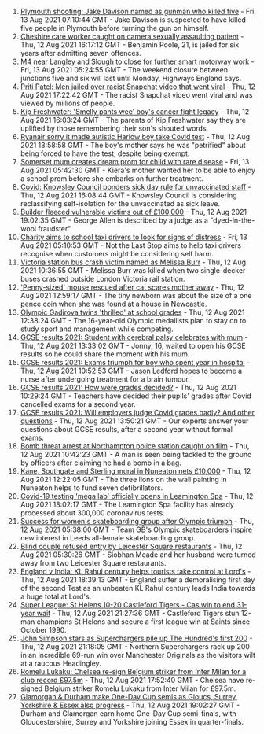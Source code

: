 1. [Plymouth shooting: Jake Davison named as gunman who killed five](https://www.bbc.co.uk/news/uk-england-devon-58197414) - Fri, 13 Aug 2021 07:10:44 GMT - Jake Davison is suspected to have killed five people in Plymouth before turning the gun on himself.
2. [Cheshire care worker caught on camera sexually assaulting patient](https://www.bbc.co.uk/news/uk-england-stoke-staffordshire-58188294) - Thu, 12 Aug 2021 16:17:12 GMT - Benjamin Poole, 21, is jailed for six years after admitting seven offences.
3. [M4 near Langley and Slough to close for further smart motorway work](https://www.bbc.co.uk/news/uk-england-berkshire-58191772) - Fri, 13 Aug 2021 05:24:55 GMT - The weekend closure between junctions five and six will last until Monday, Highways England says.
4. [Priti Patel: Men jailed over racist Snapchat video that went viral](https://www.bbc.co.uk/news/uk-england-nottinghamshire-58188886) - Thu, 12 Aug 2021 17:22:42 GMT - The racist Snapchat video went viral and was viewed by millions of people.
5. [Kip Freshwater: 'Smelly pants wee' boy's cancer fight legacy](https://www.bbc.co.uk/news/uk-england-birmingham-58190713) - Thu, 12 Aug 2021 16:03:24 GMT - The parents of Kip Freshwater say they are uplifted by those remembering their son's shouted words.
6. [Ryanair sorry it made autistic Harlow boy take Covid test](https://www.bbc.co.uk/news/uk-england-essex-58184608) - Thu, 12 Aug 2021 13:58:58 GMT - The boy's mother says he was "petrified" about being forced to have the test, despite being exempt.
7. [Somerset mum creates dream prom for child with rare disease](https://www.bbc.co.uk/news/uk-england-bristol-58181717) - Fri, 13 Aug 2021 05:42:30 GMT - Kiera's mother wanted her to be able to enjoy a school prom before she embarks on further treatment.
8. [Covid: Knowsley Council ponders sick day rule for unvaccinated staff](https://www.bbc.co.uk/news/uk-england-merseyside-58190763) - Thu, 12 Aug 2021 16:08:44 GMT - Knowsley Council is considering reclassifying self-isolation for the unvaccinated as sick leave.
9. [Builder fleeced vulnerable victims out of £100,000](https://www.bbc.co.uk/news/uk-england-york-north-yorkshire-58189584) - Thu, 12 Aug 2021 19:02:35 GMT - George Allen is described by a judge as a "dyed-in-the-wool fraudster"
10. [Charity aims to school taxi drivers to look for signs of distress](https://www.bbc.co.uk/news/uk-england-bristol-58187049) - Fri, 13 Aug 2021 05:10:53 GMT - Not the Last Stop aims to help taxi drivers recognise when customers might be considering self harm.
11. [Victoria station bus crash victim named as Melissa Burr](https://www.bbc.co.uk/news/uk-england-london-58187859) - Thu, 12 Aug 2021 10:36:55 GMT - Melissa Burr was killed when two single-decker buses crashed outside London Victoria rail station.
12. ['Penny-sized' mouse rescued after cat scares mother away](https://www.bbc.co.uk/news/uk-england-tyne-58186659) - Thu, 12 Aug 2021 12:59:17 GMT - The tiny newborn was about the size of a one pence coin when she was found at a house in Newcastle.
13. [Olympic Gadirova twins 'thrilled' at school grades](https://www.bbc.co.uk/news/uk-england-beds-bucks-herts-58187027) - Thu, 12 Aug 2021 12:38:24 GMT - The 16-year-old Olympic medallists plan to stay on to study sport and management while competing.
14. [GCSE results 2021: Student with cerebral palsy celebrates with mum](https://www.bbc.co.uk/news/uk-england-nottinghamshire-58190943) - Thu, 12 Aug 2021 13:33:02 GMT - Jonny, 16, waited to open his GCSE results so he could share the moment with his mum.
15. [GCSE results 2021: Exams triumph for boy who spent year in hospital](https://www.bbc.co.uk/news/uk-england-derbyshire-58166542) - Thu, 12 Aug 2021 10:52:53 GMT - Jason Ledford hopes to become a nurse after undergoing treatment for a brain tumour.
16. [GCSE results 2021: How were grades decided?](https://www.bbc.co.uk/news/education-53682466) - Thu, 12 Aug 2021 10:29:24 GMT - Teachers have decided their pupils' grades after Covid cancelled exams for a second year.
17. [GCSE results 2021: Will employers judge Covid grades badly? And other questions](https://www.bbc.co.uk/news/education-58149810) - Thu, 12 Aug 2021 13:50:21 GMT - Our experts answer your questions about GCSE results, after a second year without formal exams.
18. [Bomb threat arrest at Northampton police station caught on film](https://www.bbc.co.uk/news/uk-england-northamptonshire-58187469) - Thu, 12 Aug 2021 10:42:23 GMT - A man is seen being tackled to the ground by officers after claiming he had a bomb in a bag.
19. [Kane, Southgate and Sterling mural in Nuneaton nets £10,000](https://www.bbc.co.uk/news/uk-england-coventry-warwickshire-58188675) - Thu, 12 Aug 2021 12:22:05 GMT - The three lions on the wall painting in Nuneaton helps to fund seven defibrillators.
20. [Covid-19 testing 'mega lab' officially opens in Leamington Spa](https://www.bbc.co.uk/news/uk-england-coventry-warwickshire-58194409) - Thu, 12 Aug 2021 18:02:17 GMT - The Leamington Spa facility has already processed about 300,000 coronavirus tests.
21. [Success for women's skateboarding group after Olympic triumph](https://www.bbc.co.uk/news/uk-england-leeds-58178634) - Thu, 12 Aug 2021 05:38:00 GMT - Team GB's Olympic skateboarders inspire new interest in Leeds all-female skateboarding group.
22. [Blind couple refused entry by Leicester Square restaurants](https://www.bbc.co.uk/news/uk-england-london-58176720) - Thu, 12 Aug 2021 05:30:26 GMT - Siobhan Meade and her husband were turned away from two Leicester Square restaurants.
23. [England v India: KL Rahul century helps tourists take control at Lord's](https://www.bbc.co.uk/sport/cricket/58194600) - Thu, 12 Aug 2021 18:39:13 GMT - England suffer a demoralising first day of the second Test as an unbeaten KL Rahul century leads India towards a huge total at Lord's.
24. [Super League: St Helens 10-20 Castleford Tigers - Cas win to end 31-year wait](https://www.bbc.co.uk/sport/rugby-league/58193553) - Thu, 12 Aug 2021 21:27:36 GMT - Castleford Tigers stun 12-man champions St Helens and secure a first league win at Saints since October 1990.
25. [John Simpson stars as Superchargers pile up The Hundred's first 200](https://www.bbc.co.uk/sport/cricket/58195386) - Thu, 12 Aug 2021 21:18:05 GMT - Northern Superchargers rack up 200 in an incredible 69-run win over Manchester Originals as the visitors wilt at a raucous Headingley.
26. [Romelu Lukaku: Chelsea re-sign Belgium striker from Inter Milan for a club record £97.5m](https://www.bbc.co.uk/sport/football/58111490) - Thu, 12 Aug 2021 17:52:40 GMT - Chelsea have re-signed Belgium striker Romelu Lukaku from Inter Milan for £97.5m.
27. [Glamorgan & Durham make One-Day Cup semis as Gloucs, Surrey, Yorkshire & Essex also progress](https://www.bbc.co.uk/sport/cricket/58189593) - Thu, 12 Aug 2021 19:02:27 GMT - Durham and Glamorgan earn home One-Day Cup semi-finals, with Gloucestershire, Surrey and Yorkshire joining Essex in quarter-finals.
